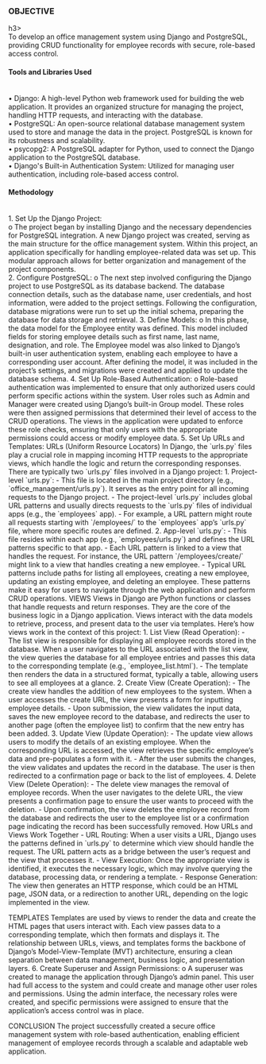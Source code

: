 <h3><b>OBJECTIVE</b> </h3>h3> <br>
To develop an office management system using Django and PostgreSQL, providing CRUD functionality for employee records with secure, role-based access control. <br>
<h4>Tools and Libraries Used</h4> <br>
•	Django: A high-level Python web framework used for building the web application. It provides an organized structure for managing the project, handling HTTP requests, and interacting with the database. <br>
•	PostgreSQL: An open-source relational database management system used to store and manage the data in the project. PostgreSQL is known for its robustness and scalability. <br>
•	psycopg2: A PostgreSQL adapter for Python, used to connect the Django application to the PostgreSQL database. <br>
•	Django's Built-in Authentication System: Utilized for managing user authentication, including role-based access control. <br>
<h4>Methodology</h4> <br>
1.	Set Up the Django Project: <br>
o	The project began by installing Django and the necessary dependencies for PostgreSQL integration. A new Django project was created, serving as the main structure for the office management system. Within this project, an application specifically for handling employee-related data was set up. This modular approach allows for better organization and management of the project components. <br>
2.	Configure PostgreSQL:
o	The next step involved configuring the Django project to use PostgreSQL as its database backend. The database connection details, such as the database name, user credentials, and host information, were added to the project settings. Following the configuration, database migrations were run to set up the initial schema, preparing the database for data storage and retrieval.
3.	Define Models:
o	In this phase, the data model for the Employee entity was defined. This model included fields for storing employee details such as first name, last name, designation, and role. The Employee model was also linked to Django’s built-in user authentication system, enabling each employee to have a corresponding user account. After defining the model, it was included in the project’s settings, and migrations were created and applied to update the database schema.
4.	Set Up Role-Based Authentication:
o	Role-based authentication was implemented to ensure that only authorized users could perform specific actions within the system. User roles such as Admin and Manager were created using Django’s built-in Group model. These roles were then assigned permissions that determined their level of access to the CRUD operations. The views in the application were updated to enforce these role checks, ensuring that only users with the appropriate permissions could access or modify employee data.
5.	Set Up URLs and Templates:
URLs (Uniform Resource Locators)
In Django, the `urls.py` files play a crucial role in mapping incoming HTTP requests to the appropriate views, which handle the logic and return the corresponding responses. There are typically two `urls.py` files involved in a Django project:
1. Project-level `urls.py`:
   - This file is located in the main project directory (e.g., `office_management/urls.py`). It serves as the entry point for all incoming requests to the Django project.
   - The project-level `urls.py` includes global URL patterns and usually directs requests to the `urls.py` files of individual apps (e.g., the `employees` app).
   - For example, a URL pattern might route all requests starting with `/employees/` to the `employees` app’s `urls.py` file, where more specific routes are defined.
2. App-level `urls.py`:
   - This file resides within each app (e.g., `employees/urls.py`) and defines the URL patterns specific to that app.
   - Each URL pattern is linked to a view that handles the request. For instance, the URL pattern `/employees/create/` might link to a view that handles creating a new employee.
   - Typical URL patterns include paths for listing all employees, creating a new employee, updating an existing employee, and deleting an employee. These patterns make it easy for users to navigate through the web application and perform CRUD operations.
VIEWS
Views in Django are Python functions or classes that handle requests and return responses. They are the core of the business logic in a Django application. Views interact with the data models to retrieve, process, and present data to the user via templates. Here’s how views work in the context of this project:
1. List View (Read Operation):
   - The list view is responsible for displaying all employee records stored in the database. When a user navigates to the URL associated with the list view, the view queries the database for all employee entries and passes this data to the corresponding template (e.g., `employee_list.html`).
   - The template then renders the data in a structured format, typically a table, allowing users to see all employees at a glance.
2. Create View (Create Operation):
   - The create view handles the addition of new employees to the system. When a user accesses the create URL, the view presents a form for inputting employee details.
   - Upon submission, the view validates the input data, saves the new employee record to the database, and redirects the user to another page (often the employee list) to confirm that the new entry has been added.
3. Update View (Update Operation):
   - The update view allows users to modify the details of an existing employee. When the corresponding URL is accessed, the view retrieves the specific employee’s data and pre-populates a form with it.
   - After the user submits the changes, the view validates and updates the record in the database. The user is then redirected to a confirmation page or back to the list of employees.
4. Delete View (Delete Operation):
   - The delete view manages the removal of employee records. When the user navigates to the delete URL, the view presents a confirmation page to ensure the user wants to proceed with the deletion.
   - Upon confirmation, the view deletes the employee record from the database and redirects the user to the employee list or a confirmation page indicating the record has been successfully removed.
How URLs and Views Work Together
- URL Routing: When a user visits a URL, Django uses the patterns defined in `urls.py` to determine which view should handle the request. The URL pattern acts as a bridge between the user’s request and the view that processes it.
- View Execution: Once the appropriate view is identified, it executes the necessary logic, which may involve querying the database, processing data, or rendering a template.
- Response Generation: The view then generates an HTTP response, which could be an HTML page, JSON data, or a redirection to another URL, depending on the logic implemented in the view.



TEMPLATES
Templates are used by views to render the data and create the HTML pages that users interact with. Each view passes data to a corresponding template, which then formats and displays it. The relationship between URLs, views, and templates forms the backbone of Django’s Model-View-Template (MVT) architecture, ensuring a clean separation between data management, business logic, and presentation layers.
6.	Create Superuser and Assign Permissions:
o	A superuser was created to manage the application through Django’s admin panel. This user had full access to the system and could create and manage other user roles and permissions. Using the admin interface, the necessary roles were created, and specific permissions were assigned to ensure that the application’s access control was in place.

CONCLUSION
The project successfully created a secure office management system with role-based authentication, enabling efficient management of employee records through a scalable and adaptable web application.
